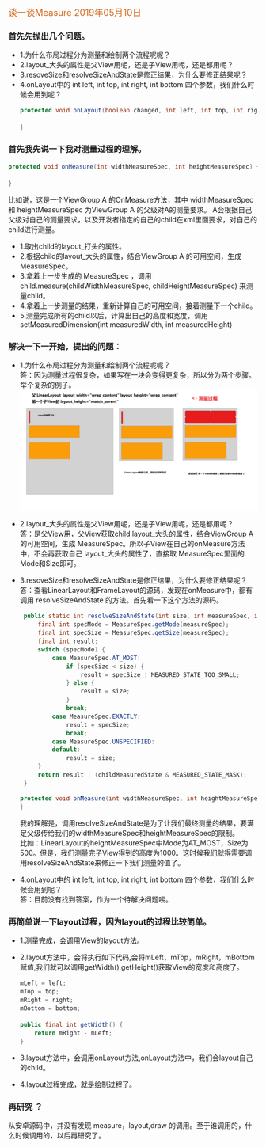 <font size=4 color=#D2691E> 谈一谈Measure 2019年05月10日 </font>

### 首先先抛出几个问题。
* 1.为什么布局过程分为测量和绘制两个流程呢呢？
* 2.layout_大头的属性是父View用呢，还是子View用呢，还是都用呢？
* 3.resoveSize和resolveSizeAndState是修正结果，为什么要修正结果呢？
* 4.onLayout中的 int left, int top, int right, int bottom 四个参数，我们什么时候会用到呢？
    ```java
    protected void onLayout(boolean changed, int left, int top, int right, int bottom) {

    }
    ```

### 首先我先说一下我对测量过程的理解。
```java
protected void onMeasure(int widthMeasureSpec, int heightMeasureSpec) {

}
```
比如说，这是一个ViewGroup A 的OnMeasure方法，其中 widthMeasureSpec 和 heightMeasureSpec 为ViewGroup A 的父级对A的测量要求。 A会根据自己父级对自己的测量要求，以及开发者指定的自己的child在xml里面要求，对自己的child进行测量。

* 1.取出child的layout_打头的属性。
* 2.根据child的layout_大头的属性，结合ViewGroup A 的可用空间，生成 MeasureSpec。
* 3.拿着上一步生成的 MeasureSpec ，调用 child.measure(childWidthMeasureSpec, childHeightMeasureSpec) 来测量child。
* 4.拿着上一步测量的结果，重新计算自己的可用空间，接着测量下一个child。
* 5.测量完成所有的child以后，计算出自己的高度和宽度，调用setMeasuredDimension(int measuredWidth, int measuredHeight)

### 解决一下一开始，提出的问题：
* 1.为什么布局过程分为测量和绘制两个流程呢呢？<br>
   答：因为测量过程很复杂，如果写在一块会变得更复杂，所以分为两个步骤。举个复杂的例子。
   <img src="pic/1.png" width = 1000 >
* 2.layout_大头的属性是父View用呢，还是子View用呢，还是都用呢？<br>
   答：是父View用，父View获取child layout_大头的属性，结合ViewGroup A 的可用空间，生成 MeasureSpec。所以子View在自己的onMeasure方法中，不会再获取自己 layout_大头的属性了，直接取 MeasureSpec里面的Mode和Size即可。
* 3.resoveSize和resolveSizeAndState是修正结果，为什么要修正结果呢？<br>
   答：查看LinearLayout和FrameLayout的源码，发现在onMeasure中，都有调用 resolveSizeAndState 的方法。首先看一下这个方法的源码。
   ```java
    public static int resolveSizeAndState(int size, int measureSpec, int childMeasuredState) {
        final int specMode = MeasureSpec.getMode(measureSpec);
        final int specSize = MeasureSpec.getSize(measureSpec);
        final int result;
        switch (specMode) {
            case MeasureSpec.AT_MOST:
                if (specSize < size) {
                    result = specSize | MEASURED_STATE_TOO_SMALL;
                } else {
                    result = size;
                }
                break;
            case MeasureSpec.EXACTLY:
                result = specSize;
                break;
            case MeasureSpec.UNSPECIFIED:
            default:
                result = size;
        }
        return result | (childMeasuredState & MEASURED_STATE_MASK);
    }
   ```
   ```java
   protected void onMeasure(int widthMeasureSpec, int heightMeasureSpec) {
   }
   ```
   我的理解是，调用resolveSizeAndState是为了让我们最终测量的结果，要满足父级传给我们的widthMeasureSpec和heightMeasureSpec的限制。<br>
   比如：LinearLayout的heightMeasureSpec中Mode为AT_MOST，Size为500。但是，我们测量完子View得到的高度为1000。这时候我们就得需要调用resolveSizeAndState来修正一下我们测量的值了。

* 4.onLayout中的 int left, int top, int right, int bottom 四个参数，我们什么时候会用到呢？<br>
  答：目前没有找到答案，作为一个待解决问题喽。

### 再简单说一下layout过程，因为layout的过程比较简单。
* 1.测量完成，会调用View的layout方法。
* 2.layout方法中，会将执行如下代码,会将mLeft，mTop，mRight，mBottom赋值,我们就可以调用getWidth(),getHeight()获取View的宽度和高度了。
    ```java
    mLeft = left;
    mTop = top;
    mRight = right;
    mBottom = bottom;

    public final int getWidth() {
        return mRight - mLeft;
    }
    ```

* 3.layout方法中，会调用onLayout方法,onLayout方法中，我们会layout自己的child。
* 4.layout过程完成，就是绘制过程了。

### 再研究 ？
从安卓源码中，并没有发现 measure，layout,draw 的调用。至于谁调用的，什么时候调用的，以后再研究了。
   
